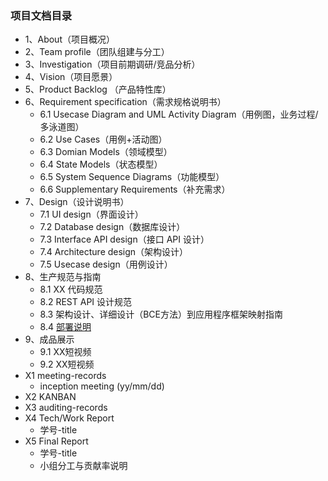 ### 项目文档目录
* 1、About（项目概况）
* 2、Team profile（团队组建与分工）
* 3、Investigation（项目前期调研/竞品分析）
* 4、Vision（项目愿景）
* 5、Product Backlog （产品特性库）
* 6、Requirement specification（需求规格说明书）
    * 6.1 Usecase Diagram and UML Activity Diagram（用例图，业务过程/多泳道图）
    * 6.2 Use Cases（用例+活动图）
    * 6.3 Domian Models（领域模型）
    * 6.4 State Models（状态模型）
    * 6.5 System Sequence Diagrams（功能模型）
    * 6.6 Supplementary Requirements（补充需求）
* 7、Design（设计说明书）
    * 7.1 UI design（界面设计）
    * 7.2 Database design（数据库设计）
    * 7.3 Interface API design（接口 API 设计）
    * 7.4 Architecture design（架构设计）
    * 7.5 Usecase design（用例设计）
* 8、生产规范与指南
    * 8.1 XX 代码规范
    * 8.2 REST API 设计规范
    * 8.3 架构设计、详细设计（BCE方法）到应用程序框架映射指南
    * 8.4 [部署说明](https://github.com/sysucodingfarmers/MakeMoney/blob/master/doc/Documents/%E5%AE%89%E8%A3%85%E9%83%A8%E7%BD%B2%E8%AF%B4%E6%98%8E.md)
* 9、成品展示
    * 9.1 XX短视频
    * 9.2 XX短视频
* X1 meeting-records
    * inception meeting (yy/mm/dd)
* X2 KANBAN
* X3 auditing-records
* X4 Tech/Work Report
    * 学号-title
* X5 Final Report
    * 学号-title
    * 小组分工与贡献率说明
